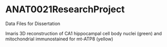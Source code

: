 # ANAT0021ResearchProject
Data Files for Dissertation
<p>Imaris 3D reconstruction of CA1 hippocampal cell body nuclei (green) and mitochondrial immunostained for mt-ATP8 (yellow)</p>
